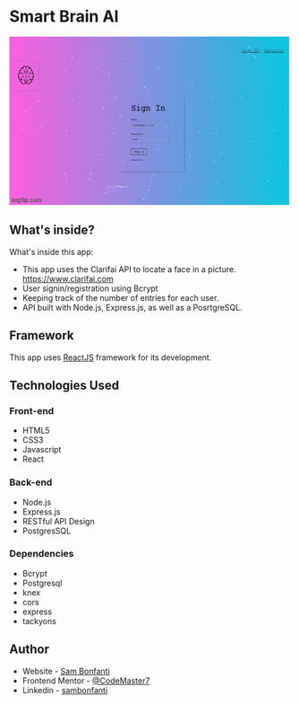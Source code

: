 # Smart Brain AI

![](demo.gif)


## What's inside?
What's inside this app:

- This app uses the Clarifai API to locate a face in a picture. https://www.clarifai.com
- User signin/registration using Bcrypt
- Keeping track of the number of entries for each user.
- API built with Node.js, Express.js, as well as a PosrtgreSQL.

## Framework
This app uses <a href="https://reactjs.org/" target="_blank">ReactJS</a> framework for its development.

## Technologies Used
### Front-end
- HTML5
- CSS3
- Javascript
- React
### Back-end
- Node.js
- Express.js
- RESTful API Design
- PostgresSQL
### Dependencies
- Bcrypt
- Postgresql
- knex
- cors
- express
- tackyons

## Author
- Website - [Sam Bonfanti](https://sambonfanti.club/)
- Frontend Mentor - [@CodeMaster7](https://www.frontendmentor.io/profile/CodeMaster7)
- Linkedin - [sambonfanti](https://www.linkedin.com/in/sambonfanti/)
